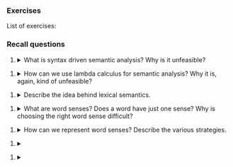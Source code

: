 
### Exercises

List of exercises:

### Recall questions 

1. <details markdown=1><summary markdown="span"> What  is syntax driven semantic analysis? Why is it unfeasible? </summary>
    
    \
	A

</details>

1. <details markdown=1><summary markdown="span"> How can we use lambda calculus for semantic analysis? Why it is, again, kind of unfeasible?  </summary>
    
    \
	A

</details>

1. <details markdown=1><summary markdown="span">  Describe the idea behind lexical semantics. </summary>
    
    \


</details>

1. <details markdown=1><summary markdown="span"> What are word senses? Does a word have just one sense?  Why is choosing the right word sense difficult? </summary>
    
    \

	We'll thus first focus on how to represent word senses, and then on how to disambiguate. 

</details>

1. <details markdown=1><summary markdown="span">  How can we represent word senses? Describe the various strategies. </summary>
    
    \


</details>

1. <details markdown=1><summary markdown="span">  </summary>
    
    \


</details>

1. <details markdown=1><summary markdown="span">  </summary>
    
    \


</details>